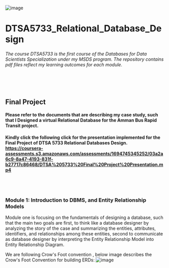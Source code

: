 ![image](https://github.com/laithrasheed/DTSA5733_Relational_Database_Design/assets/124019127/990b631f-47d4-40ac-b1a5-5c874dd97db2)

# DTSA5733_Relational_Database_Design
###### The course DTSA5733 is the first course of the Databases for Data Scientists Specialization under my MSDS program. The repository contains pdf files reflect my learning outcomes for each module. 
<br><br>

## Final Project

#### Please refer to the documents that are describing my case study, such that I Designed a virtual Relational Database for the Amman Bus Rapid Transit project.

#### Kindly click the following click for the presentation implemented for the Final Project of DTSA 5733 Relational Databases Design. https://coursera-assessments.s3.amazonaws.com/assessments/1694745345252/03a2a6c9-8a47-4193-831f-b27717c86468/DTSA%205733%20Final%20Project%20Presentation.mp4

<br><br>


### Module 1: Introduction to DBMS, and Entity Relationship Models

Module one is focusing on the fundamentals of designing a database, such that the main two goals are first, to think like a database designer by analyzing the story of the case and summarizing the entities, attributes, identifiers, and relationships among these entities, second to communicate as database designer by interpreting the Entity Relationship Model into Entity Relationship Diagram. 

We are following Crow's Foot convention , below image describes the Crow's Foot Convention for building ERDs: 
![image](https://github.com/laithrasheed/DTSA5733_Relational_Database_Design/assets/124019127/77cae44a-da48-42d2-a3fd-9929f50dabca)




